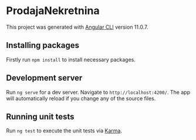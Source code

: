 # ProdajaNekretnina

This project was generated with [Angular CLI](https://github.com/angular/angular-cli) version 11.0.7.

## Installing packages

Firstly run `npm install` to install necessary packages.

## Development server

Run `ng serve` for a dev server. Navigate to `http://localhost:4200/`. The app will automatically reload if you change any of the source files.

## Running unit tests

Run `ng test` to execute the unit tests via [Karma](https://karma-runner.github.io).


